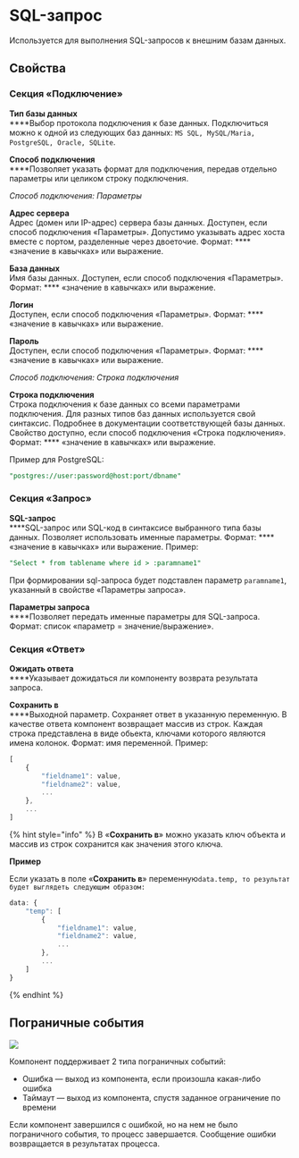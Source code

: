 # SQL-запрос

Используется для выполнения SQL-запросов к внешним базам данных.

## Свойства

### Секция «Подключение»

**Тип базы данных**  \
****Выбор протокола подключения к базе данных. Подключиться можно к одной из следующих баз данных: `MS SQL, MySQL/Maria, PostgreSQL, Oracle, SQLite`.

**Способ подключения**\
****Позволяет указать формат для подключения, передав отдельно параметры или целиком строку подключения.

_Способ подключения: Параметры_

**Адрес сервера**\
Адрес (домен или IP-адрес) сервера базы данных. Доступен, если способ подключения «Параметры». Допустимо указывать адрес хоста вместе с портом, разделенные через двоеточие. Формат: **** «значение в кавычках» или выражение.

**База данных**\
Имя базы данных. Доступен, если способ подключения «Параметры». Формат: **** «значение в кавычках» или выражение.

**Логин**\
Доступен, если способ подключения «Параметры». Формат: **** «значение в кавычках» или выражение.

**Пароль**\
Доступен, если способ подключения «Параметры». Формат: **** «значение в кавычках» или выражение.

_Способ подключения: Строка подключения_

**Строка подключения**\
Строка подключения к базе данных со всеми параметрами подключения. Для разных типов баз данных используется свой синтаксис. Подробнее в документации соответствующей базы данных. Свойство доступно, если способ подключения «Строка подключения». Формат: **** «значение в кавычках» или выражение.

Пример для PostgreSQL:

```sql
"postgres://user:password@host:port/dbname"
```

### Секция «Запрос»

**SQL-запрос**  \
****SQL-запрос или SQL-код в синтаксисе выбранного типа базы данных. Позволяет использовать именные параметры. Формат: **** «значение в кавычках» или выражение. Пример:

```sql
"Select * from tablename where id > :paramname1"
```

При формировании sql-запроса будет подставлен параметр `paramname1`, указанный в свойстве «Параметры запроса».

**Параметры запроса**  \
****Позволяет передать именные параметры для SQL-запроса. Формат: список «параметр = значение/выражение».

### Секция «Ответ»

**Ожидать ответа**  \
****Указывает дожидаться ли компоненту возврата результата запроса.

**Сохранить в**  \
****Выходной параметр. Сохраняет ответ в указанную переменную. В качестве ответа компонент возвращает массив из строк. Каждая строка представлена в виде обьекта, ключами которого являются имена колонок. Формат: имя переменной. Пример:

```javascript
[
    {
        "fieldname1": value,
        "fieldname2": value,
        ...
    },
    ...
]
```

{% hint style="info" %}
В «**Сохранить в**» можно указать ключ объекта и массив из строк сохранится как значения этого ключа.

**Пример**

Если указать в поле «**Сохранить в**» переменную`data.temp, то результат будет выглядеть следующим образом:`&#x20;

```javascript
data: {
    "temp": [
        {
            "fieldname1": value,
            "fieldname2": value,
            ...
        },
        ...
    ]
}
```
{% endhint %}

## Пограничные события

![](../../../../.gitbook/assets/boundary\_any.png)

Компонент поддерживает 2 типа пограничных событий:

* Ошибка — выход из компонента, если произошла какая-либо ошибка
* Таймаут — выход из компонента, спустя заданное ограничение по времени

Если компонент завершился с ошибкой, но на нем не было пограничного события, то процесс завершается. Сообщение ошибки возвращается в результатах процесса.
